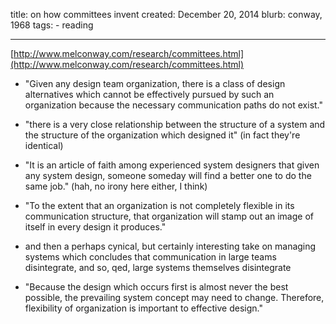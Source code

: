 title: on how committees invent
created: December 20, 2014
blurb: conway, 1968
tags:
    - reading

---

[http://www.melconway.com/research/committees.html](http://www.melconway.com/research/committees.html)

 * "Given any design team organization, there is a class of design alternatives
which cannot be effectively pursued by such an organization
because the necessary communication paths do not exist."
 * "there is a very close relationship between the structure of a system
and the structure of the organization which designed it" (in fact they're identical)
 * "It is an article of faith among experienced system designers
that given any system design, someone someday will find a better one to do the same job."
(hah, no irony here either, I think)
 * "To the extent that an organization is not completely flexible in its communication structure,
that organization will stamp out an image of itself in every design it produces."

 * and then a perhaps cynical, but certainly interesting take on managing systems
which concludes that communication in large teams disintegrate, and so, qed,
large systems themselves disintegrate
 * "Because the design which occurs first is almost never the best possible,
the prevailing system concept may need to change. Therefore, flexibility of organization is
important to effective design."

